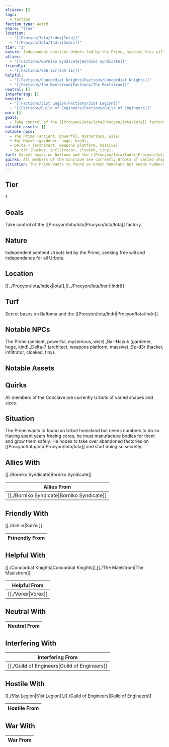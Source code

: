 ```yaml
---
aliases: []
tags:
  - faction
faction_type: Weird
share: "true"
location:
  - "[[Procyon/Iota/index|Iota]]"
  - "[[Procyon/Iota/Indri|Indri]]"
tier: "1"
nature: Independent sentient Urbots led by the Prime, seeking free will and independence for all Urbots.
allies:
  - "[[Factions/Borniko Syndicate|Borniko Syndicate]]"
friendly:
  - "[[Factions/Sah'iir|Sah'iir]]"
helpful:
  - "[[Factions/Concordiat Knights|Factions/Concordiat Knights]]"
  - "[[Factions/The Maelstrom|Factions/The Maelstrom]]"
neutral: []
interfering: []
hostile:
  - "[[Factions/51st Legion|Factions/51st Legion]]"
  - "[[Factions/Guild of Engineers|Factions/Guild of Engineers]]"
war: []
goals:
  - Take control of the [[Procyon/Iota/Iota|Procyon/Iota/Iota]] factory.
notable assets: []
notable npcs:
  - The Prime (ancient, powerful, mysterious, wise).
  - Bar-Hazuk (gardener, huge, kind).
  - Delta-7 (architect, weapons platform, massive).
  - Sp-d3r (hacker, infiltrator, cloaked, tiny).
turf: Secret bases on Baftoma and the [[Procyon/Iota/Indri|Procyon/Iota/Indri]].
quirks: All members of the Conclave are currently Urbots of varied shapes and sizes.
situation: The Prime wants to found an Urbot homeland but needs numbers to do so. Having spent years freeing cores, he must manufacture bodies for them and grow them safely. He hopes to take over abandoned factories on [[Procyon/Iota/Iota|Procyon/Iota/Iota]] and start doing so secretly.
---
```

## Tier

1

## Goals

Take control of the [[Procyon/Iota/Iota|Procyon/Iota/Iota]] factory.

## Nature

Independent sentient Urbots led by the Prime, seeking free will and independence for all Urbots.

## Location

[[../Procyon/Iota/index|Iota]],[[../Procyon/Iota/Indri|Indri]]

## Turf

Secret bases on Baftoma and the [[Procyon/Iota/Indri|Procyon/Iota/Indri]].

## Notable NPCs

The Prime (ancient, powerful, mysterious, wise).,Bar-Hazuk (gardener, huge, kind).,Delta-7 (architect, weapons platform, massive).,Sp-d3r (hacker, infiltrator, cloaked, tiny).

## Notable Assets



## Quirks

All members of the Conclave are currently Urbots of varied shapes and sizes.

## Situation

The Prime wants to found an Urbot homeland but needs numbers to do so. Having spent years freeing cores, he must manufacture bodies for them and grow them safely. He hopes to take over abandoned factories on [[Procyon/Iota/Iota|Procyon/Iota/Iota]] and start doing so secretly.

## Allies With

[[./Borniko Syndicate|Borniko Syndicate]]

| Allies From                                          |
| ---------------------------------------------------- |
| [[./Borniko Syndicate\|Borniko Syndicate]] |


## Friendly With

[[./Sah'iir|Sah'iir]]

| Frinendly From |
| -------------- |


## Helpful With

[[./Concordiat Knights|Concordiat Knights]],[[./The Maelstrom|The Maelstrom]]

| Helpful From                 |
| ---------------------------- |
| [[./Vorex\|Vorex]] |


## Neutral With




| Neutral From |
| ------------ |



## Interfering With




| Interfering From                                       |
| ------------------------------------------------------ |
| [[./Guild of Engineers\|Guild of Engineers]] |



## Hostile With

[[./51st Legion|51st Legion]],[[./Guild of Engineers|Guild of Engineers]]


| Hostile From |
| ------------ |



## War With



| War From |
| -------- |

